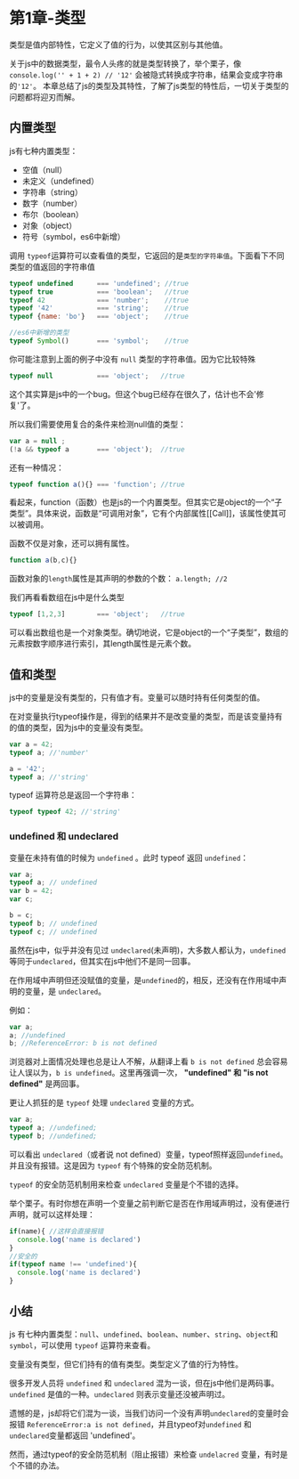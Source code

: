 # 第1章-类型

类型是值内部特性，它定义了值的行为，以使其区别与其他值。

关于js中的数据类型，最令人头疼的就是类型转换了，举个栗子，像 `console.log('' + 1 + 2) // '12'` 会被隐式转换成字符串，结果会变成字符串的`'12'`。
本章总结了js的类型及其特性，了解了js类型的特性后，一切关于类型的问题都将迎刃而解。

## 内置类型

js有七种内置类型：

- 空值（null）
- 未定义（undefined）
- 字符串（string）
- 数字（number）
- 布尔（boolean）
- 对象（object）
- 符号（symbol，es6中新增）

调用 `typeof`运算符可以查看值的类型，它返回的是`类型的字符串值`。下面看下不同类型的值返回的字符串值

```js
typeof undefined      === 'undefined'; //true
typeof true           === 'boolean';   //true
typeof 42             === 'number';    //true
typeof '42'           === 'string';    //true
typeof {name: 'bo'}   === 'object';    //true

//es6中新增的类型
typeof Symbol()       === 'symbol';    //true
```

你可能注意到上面的例子中没有 `null` 类型的字符串值。因为它比较特殊

```js
typeof null           === 'object';   //true
```

这个其实算是js中的一个bug。但这个bug已经存在很久了，估计也不会'修复'了。

所以我们需要使用复合的条件来检测null值的类型：

```js
var a = null ;
(!a && typeof a       === 'object');  //true
```

还有一种情况：

```js
typeof function a(){} === 'function'; //true
```

看起来，function（函数）也是js的一个内置类型。但其实它是object的一个“子类型”。具体来说，函数是“可调用对象”，它有个内部属性[[Call]]，该属性使其可以被调用。

函数不仅是对象，还可以拥有属性。

```js
function a(b,c){}
```

函数对象的`length`属性是其声明的参数的个数： `a.length; //2`

我们再看看数组在js中是什么类型

```js
typeof [1,2,3]        === 'object';   //true
```

可以看出数组也是一个对象类型。确切地说，它是object的一个“子类型”，数组的元素按数字顺序进行索引，其length属性是元素个数。

## 值和类型

js中的变量是没有类型的，只有值才有。变量可以随时持有任何类型的值。

在对变量执行typeof操作是，得到的结果并不是改变量的类型，而是该变量持有的值的类型，因为js中的变量没有类型。

```js
var a = 42;
typeof a; //'number'

a = '42';
typeof a; //'string'
```

typeof 运算符总是返回一个字符串：

```js
typeof typeof 42; //'string'
```

### undefined 和 undeclared

变量在未持有值的时候为 `undefined` 。此时 typeof 返回 `undefined`：

```js
var a;
typeof a; // undefined
var b = 42;
var c;

b = c;
typeof b; // undefined
typeof c; // undefined
```

虽然在js中，似乎并没有见过 `undeclared`(未声明)，大多数人都认为，`undefined`等同于`undeclared`，但其实在js中他们不是同一回事。

在作用域中声明但还没赋值的变量，是`undefined`的，相反，还没有在作用域中声明的变量，是 `undeclared`。

例如：

```js
var a;
a; //undefined
b; //ReferenceError: b is not defined
```

浏览器对上面情况处理也总是让人不解，从翻译上看 `b is not defined` 总会容易让人误以为，`b is undefined`。这里再强调一次， **"undefined" 和 "is not defined"** 是两回事。

更让人抓狂的是 `typeof` 处理 `undeclared` 变量的方式。

```js
var a;
typeof a; //undefined;
typeof b; //undefined;
```

可以看出 `undeclared`（或者说 not defined）变量，typeof照样返回`undefined`。并且没有报错。这是因为 `typeof` 有个特殊的安全防范机制。

 `typeof` 的安全防范机制用来检查 `undeclared` 变量是个不错的选择。

举个栗子。有时你想在声明一个变量之前判断它是否在作用域声明过，没有便进行声明，就可以这样处理：

```js
if(name){ //这样会直接报错
  console.log('name is declared')
}
//安全的
if(typeof name !== 'undefined'){
  console.log('name is declared')
}
```

## 小结

js 有七种内置类型：`null`、`undefined`、`boolean`、`number`、`string`、`object`和`symbol`，可以使用 `typeof` 运算符来查看。

变量没有类型，但它们持有的值有类型。类型定义了值的行为特性。

很多开发人员将 `undefined` 和 `undeclared` 混为一谈，但在js中他们是两码事。`undefined` 是值的一种。`undeclared` 则表示变量还没被声明过。

遗憾的是，js却将它们混为一谈，当我们访问一个没有声明`undeclared`的变量时会报错 `ReferenceError:a is not defined`，并且typeof对`undefined` 和 `undeclared`变量都返回 'undefined'。

然而，通过typeof的安全防范机制（阻止报错）来检查 `undelacred` 变量，有时是个不错的办法。
